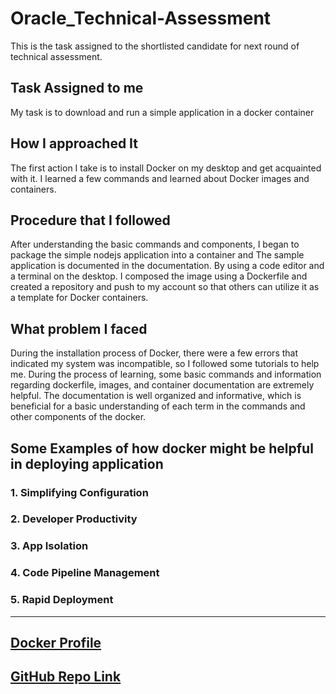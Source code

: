 # Oracle_Technical-Assessment
This is the task assigned to the shortlisted candidate for next round of technical assessment.

## **Task Assigned to me**
My task is to download and run a simple application in a docker container

## **How I approached It**
The first action I take is to install Docker on my desktop and get acquainted with it. I learned a few commands and learned about Docker images and containers.

## **Procedure that I followed**
After understanding the basic commands and components, I began to package the simple nodejs application into a container and The sample application is documented in the documentation. By using a code editor and a terminal on the desktop.
I composed the image using a Dockerfile and created a repository and push to my account so that others can utilize it as a template for Docker containers.

## **What problem I faced**
During the installation process of Docker, there were a few errors that indicated my system was incompatible, so I followed some tutorials to help me. 
During the process of learning, some basic commands and information regarding dockerfile, images, and container documentation are extremely helpful. The documentation is well organized and informative, which is beneficial for a basic understanding of each term in the commands and other components of the docker.

## **Some Examples of how docker might be helpful in deploying application**

### 1. Simplifying Configuration
### 2. Developer Productivity
### 3. App Isolation
### 4. Code Pipeline Management
### 5. Rapid Deployment

---

## [Docker Profile](https://hub.docker.com/u/rahulraniwal)
## [GitHub Repo Link](https://github.com/RahulRaniwal/Oracle_Technical-Assessment)

